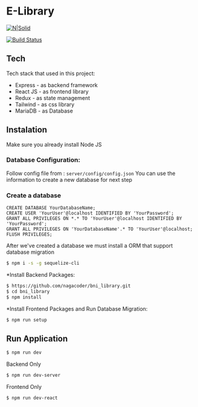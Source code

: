 # E-Library

[![N|Solid](https://cldup.com/dTxpPi9lDf.thumb.png)](https://nodesource.com/products/nsolid)

[![Build Status](https://travis-ci.org/joemccann/dillinger.svg?branch=master)](https://travis-ci.org/joemccann/dillinger)

## Tech

Tech stack that used in this project:

- Express - as backend framework
- React JS - as frontend library
- Redux - as state management
- Tailwind - as css library
- MariaDB - as Database

## Instalation

Make sure you already install Node JS

### Database Configuration:

Follow config file from :
`server/config/config.json`
You can use the information to create a new database for next step

### Create a database

```
CREATE DATABASE YourDatabaseName;
CREATE USER 'YourUser'@localhost IDENTIFIED BY 'YourPassword';
GRANT ALL PRIVILEGES ON *.* TO 'YourUser'@localhost IDENTIFIED BY 'YourPassword';
GRANT ALL PRIVILEGES ON 'YourDatabaseName'.* TO 'YourUser'@localhost;
FLUSH PRIVILEGES;
```

After we've created a database we must install a ORM that support database migration

```sh
$ npm i -s -g sequelize-cli
```

\*Install Backend Packages:

```sh
$ https://github.com/nagacoder/bni_library.git
$ cd bni_library
$ npm install
```

\*Install Frontend Packages and Run Database Migration:

```sh
$ npm run setup
```

## Run Application

```sh
$ npm run dev
```

Backend Only

```sh
$ npm run dev-server
```

Frontend Only

```sh
$ npm run dev-react
```
